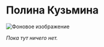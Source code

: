 # Полина Кузьмина

![Фоновое изображение](https://github.com/user-attachments/assets/9de36b73-decd-4782-9d7a-ed786dcb947c)


_Пока тут ничего нет._
